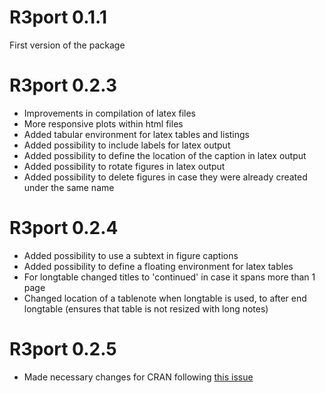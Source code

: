 # R3port 0.1.1

First version of the package

# R3port 0.2.3

- Improvements in compilation of latex files
- More responsive plots within html files
- Added tabular environment for latex tables and listings
- Added possibility to include labels for latex output
- Added possibility to define the location of the caption in latex output
- Added possibility to rotate figures in latex output
- Added possibility to delete figures in case they were already created under the same name

# R3port 0.2.4

- Added possibility to use a subtext in figure captions
- Added possibility to define a floating environment for latex tables
- For longtable changed titles to 'continued' in case it spans more than 1 page
- Changed location of a tablenote when longtable is used, to after end longtable (ensures that table is not resized with long notes)

# R3port 0.2.5

- Made necessary changes for CRAN following [this issue](https://github.com/r-lib/roxygen2/issues/1491)
